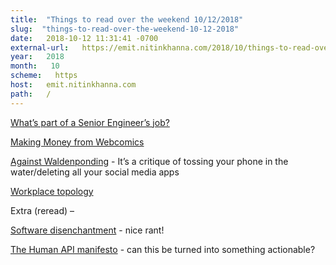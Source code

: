 ```yaml
---
title:  "Things to read over the weekend 10/12/2018" 
slug:  "things-to-read-over-the-weekend-10-12-2018" 
date:   2018-10-12 11:31:41 -0700 
external-url:   https://emit.nitinkhanna.com/2018/10/things-to-read-over-the-weekend-10-12-2018/ 
year:   2018 
month:   10 
scheme:   https 
host:   emit.nitinkhanna.com 
path:   / 
---
```


[What’s part of a Senior Engineer’s job?](https://jvns.ca/blog/senior-engineer/)

[Making Money from Webcomics](http://sarjakuvakeskus.fi/blogi/1097-webcomics)

[Against Waldenponding](https://mailchi.mp/ribbonfarm/against-waldenponding) - It’s a critique of tossing your phone in the water/deleting all your social media apps

[Workplace topology](https://clearleft.com/posts/workplace-topology) 

Extra (reread) –

[Software disenchantment](http://tonsky.me/blog/disenchantment/) - nice rant!

[The Human API manifesto](http://calnewport.com/blog/2018/09/18/the-human-api-manifesto/) - can this be turned into something actionable?
